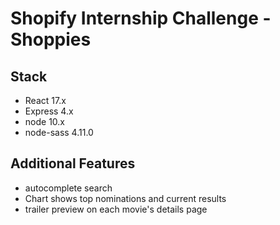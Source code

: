 # Shopify Internship Challenge - Shoppies

## Stack
- React 17.x
- Express 4.x
- node 10.x
- node-sass 4.11.0

## Additional Features
- autocomplete search
- Chart shows top nominations and current results
- trailer preview on each movie's details page